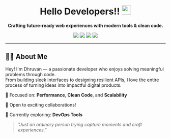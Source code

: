 
<h1 align="center">Hello Developers!!  <img src="https://github.com/sciencepal/sciencepal/blob/master/assets/Hi.gif" width="29px"></h1>
  


<p align="center">
  <b>Crafting future-ready web experiences with modern tools & clean code.</b>
</p>

<p align="center">
  <a href="https://dhruvanpatel.dev"><img src="https://img.shields.io/badge/🌐 Portfolio-000?style=for-the-badge" /></a>
  <a href="https://www.linkedin.com/in/dhruvan-patel/"><img src="https://img.shields.io/badge/💼 LinkedIn-000?style=for-the-badge&logo=linkedin&logoColor=white" /></a>
  <a href="https://x.com/dhruvan005"><img src="https://img.shields.io/badge/🕊️ X (Twitter)-000?style=for-the-badge&logo=twitter&logoColor=white" /></a>
  <a> <img src="https://komarev.com/ghpvc/?username=dhruvan005&label=Profile%20Visits&color=blue&style=for-the-badge" /> </a>
</p>

---

## 🙋‍♂️ About Me

Hey! I'm Dhruvan — a passionate developer who enjoys solving meaningful problems through code.  
From building sleek interfaces to designing resilient APIs, I love the entire process of turning ideas into impactful digital products.

🧠 Focused on: **Performance**, **Clean Code**, and **Scalability**

🤝 Open to exciting collaborations!

🌱 Currently exploring: **DevOps Tools**


> *"Just an ordinary person trying capture moments and craft experiences."*

<!-- Proudly created with GPRM ( https://gprm.itsvg.in ) -->

